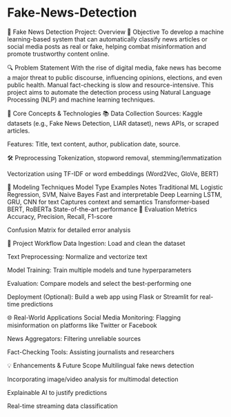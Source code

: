 # Fake-News-Detection
📰 Fake News Detection Project: Overview
🎯 Objective
To develop a machine learning-based system that can automatically classify news articles or social media posts as real or fake, helping combat misinformation and promote trustworthy content online.

🔍 Problem Statement
With the rise of digital media, fake news has become a major threat to public discourse, influencing opinions, elections, and even public health. Manual fact-checking is slow and resource-intensive. This project aims to automate the detection process using Natural Language Processing (NLP) and machine learning techniques.

🧠 Core Concepts & Technologies
📚 Data Collection
Sources: Kaggle datasets (e.g., Fake News Detection, LIAR dataset), news APIs, or scraped articles.

Features: Title, text content, author, publication date, source.

🛠️ Preprocessing
Tokenization, stopword removal, stemming/lemmatization

Vectorization using TF-IDF or word embeddings (Word2Vec, GloVe, BERT)

🤖 Modeling Techniques
Model Type	Examples	Notes
Traditional ML	Logistic Regression, SVM, Naive Bayes	Fast and interpretable
Deep Learning	LSTM, GRU, CNN for text	Captures context and semantics
Transformer-based	BERT, RoBERTa	State-of-the-art performance
🧪 Evaluation Metrics
Accuracy, Precision, Recall, F1-score

Confusion Matrix for detailed error analysis

🧩 Project Workflow
Data Ingestion: Load and clean the dataset

Text Preprocessing: Normalize and vectorize text

Model Training: Train multiple models and tune hyperparameters

Evaluation: Compare models and select the best-performing one

Deployment (Optional): Build a web app using Flask or Streamlit for real-time predictions

🌐 Real-World Applications
Social Media Monitoring: Flagging misinformation on platforms like Twitter or Facebook

News Aggregators: Filtering unreliable sources

Fact-Checking Tools: Assisting journalists and researchers

💡 Enhancements & Future Scope
Multilingual fake news detection

Incorporating image/video analysis for multimodal detection

Explainable AI to justify predictions

Real-time streaming data classification

